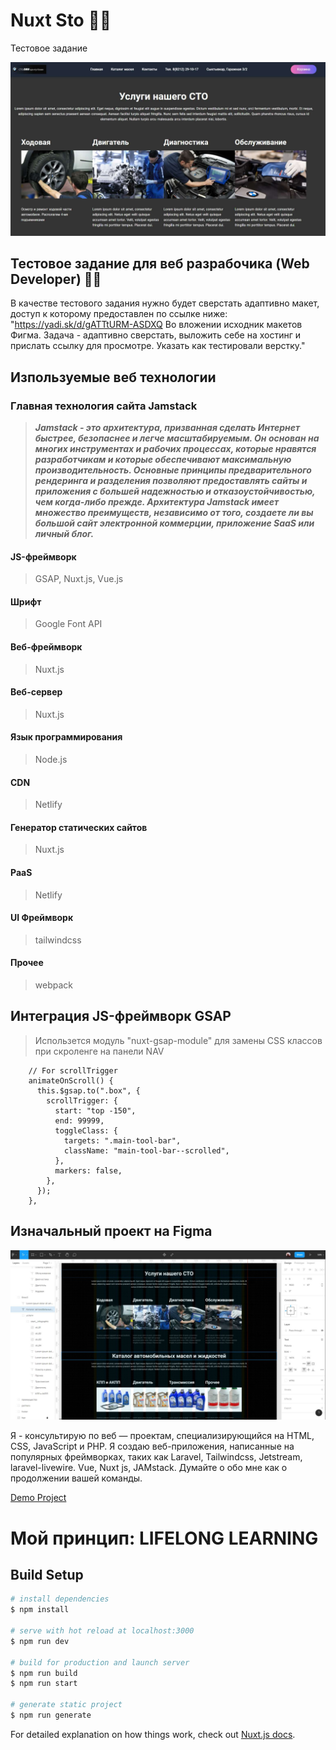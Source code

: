 # Nuxt Sto 🧑‍💻
Тестовое задание 

![Главная страница](https://github.com/poliweb/nuxt-sto/blob/master/assets/img/STO_Site.jpg "Главная страница тестового задания")

## Тестовое задание для веб разрабочика (Web Developer) 👨‍💻

В качестве тестового задания нужно будет сверстать адаптивно макет, доступ к которому предоставлен по ссылке ниже:
"https://yadi.sk/d/gATTtURM-ASDXQ
Во вложении исходник макетов Фигма.
Задача - адаптивно сверстать, выложить себе на хостинг и прислать ссылку для просмотре.
Указать как тестировали верстку."

## Изпользуемые веб технологии

### Главная технология сайта Jamstack

> ***Jamstack - это архитектура, призванная сделать Интернет быстрее, безопаснее и легче масштабируемым. Он основан на многих инструментах и рабочих процессах, которые нравятся разработчикам и которые обеспечивают максимальную производительность. Основные принципы предварительного рендеринга и разделения позволяют предоставлять сайты и приложения с большей надежностью и отказоустойчивостью, чем когда-либо прежде. Архитектура Jamstack имеет множество преимуществ, независимо от того, создаете ли вы большой сайт электронной коммерции, приложение SaaS или личный блог.***

#### JS-фреймворк
> GSAP,
> Nuxt.js,
> Vue.js

#### Шрифт
> Google Font API

#### Веб-фреймворк
> Nuxt.js

#### Веб-сервер
> Nuxt.js

#### Язык программирования
> Node.js

#### CDN
> Netlify

#### Генератор статических сайтов
> Nuxt.js

#### PaaS
> Netlify

#### UI Фреймворк
> tailwindcss

#### Прочее
> webpack

## Интеграция JS-фреймворк GSAP

> Использeтся модуль "nuxt-gsap-module" для замены CSS классов при скроленге на панели NAV 

```
    // For scrollTrigger
    animateOnScroll() {
      this.$gsap.to(".box", {
        scrollTrigger: {
          start: "top -150",
          end: 99999,
          toggleClass: {
            targets: ".main-tool-bar",
            className: "main-tool-bar--scrolled",
          },
          markers: false,
        },
      });
    },
```

## Изначальный проект на Figma

![Протатип в Figma](https://github.com/poliweb/nuxt-sto/blob/master/assets/img/STO_Site_Figma.jpg "Протатип в Figma")

Я - консультирую по веб — проектам, специализирующийся на HTML, CSS, JavaScript и PHP. Я создаю веб-приложения, написанные на популярных фреймворках, таких как Laravel, Tailwindcss, Jetstream, laravel-livewire.
Vue, Nuxt js, JAMstack.
Думайте о обо мне как о продолжении вашей команды.

<a href="https://focused-bhaskara-227f39.netlify.app/" target="_blank">Demo Project</a>


# Мой принцип: LIFELONG LEARNING

## Build Setup

```bash
# install dependencies
$ npm install

# serve with hot reload at localhost:3000
$ npm run dev

# build for production and launch server
$ npm run build
$ npm run start

# generate static project
$ npm run generate
```

For detailed explanation on how things work, check out [Nuxt.js docs](https://nuxtjs.org).
